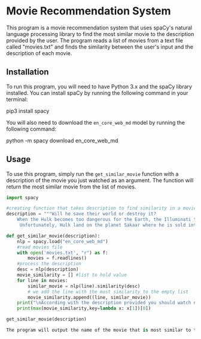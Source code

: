 # 
# Movie Recommendation System

This program is a movie recommendation system that uses spaCy's natural language processing library to find the most similar movie to the description provided by the user. The program reads a list of movies from a text file called "movies.txt" and finds the similarity between the user's input and the description of each movie.

## Installation

To run this program, you will need to have Python 3.x and the spaCy library installed. You can install spaCy by running the following command in your terminal:

pip3 install spacy


You will also need to download the `en_core_web_md` model by running the following command:

python -m spacy download en_core_web_md


## Usage

To use this program, simply run the `get_similar_movie` function with a description of the movie you just watched as an argument. The function will return the most similar movie from the list of movies.

```python
import spacy

#creating function that takes description to find similarity in a movies text file
description = """Will he save their world or destroy it? 
    When the Hulk becomes too dangerous for the Earth, the Illuminati trick Hulk into a shuttle and launch him into space to a planet where the Hulk can live in peace.
     Unfortunately, Hulk land on the planet Sakaar where he is sold into slavery and trained as a gladiator."""

def get_similar_movie(description):
    nlp = spacy.load("en_core_web_md")
    #read movies file
    with open('movies.txt', "r") as f:
        movies = f.readlines()
    #process the description
    desc = nlp(description)
    movie_similarity = [] #list to hold value
    for line in movies:
        similar_movie = nlp(line).similarity(desc)
        # we add the line with the most similarity to the empty list
        movie_similarity.append((line, similar_movie))
    print("\nAccording with the description provided you should watch next:\n")
    print(max(movie_similarity,key=lambda x: x[1])[0])

get_similar_movie(description)

The program will output the name of the movie that is most similar to the input description.


